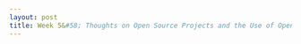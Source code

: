 ```yaml
---
layout: post
title: Week 5&#58; Thoughts on Open Source Projects and the Use of Open Source In Corporations
---
```

